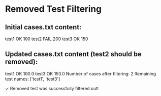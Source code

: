 # Removed Test Filtering


## Initial cases.txt content:

  test1	OK	100
  test2	FAIL	200
  test3	OK	150

## Updated cases.txt content (test2 should be removed):

  test1	OK	100.0
  test3	OK	150.0
Number of cases after filtering: 2
Remaining test names: ['test1', 'test3']

✓ Removed test was successfully filtered out!
